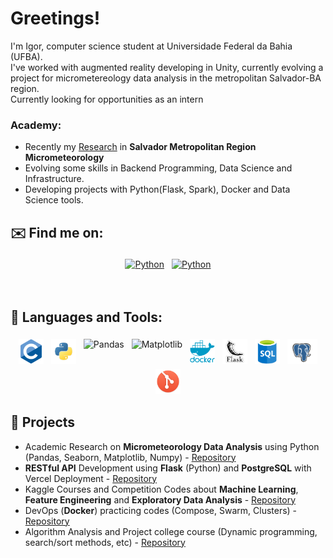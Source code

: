 # Greetings!
I'm Igor, computer science student at Universidade Federal da Bahia (UFBA).<br> 
I've worked with augmented reality developing in Unity, currently evolving a project for micrometereology data analysis in the metropolitan Salvador-BA region.<br>
Currently looking for opportunities as an intern


### Academy: 
- Recently my [Research](https://github.com/igordantasgf/analise_dados_microambientais) in **Salvador Metropolitan Region Micrometeorology**
- Evolving some skills in Backend Programming, Data Science and Infrastructure.
- Developing projects with Python(Flask, Spark), Docker and Data Science tools.

## ✉️ Find me on:


<p align="center">
 <a href="https://www.linkedin.com/in/igor-dantas-a288b518a" target="_blank" rel="noopener noreferrer"> <img src="https://cdn.jsdelivr.net/npm/simple-icons@v3/icons/linkedin.svg" alt="Python" height="40" style="vertical-align:top; margin:4px"></a>
 <a href="igordgf@ufba.br"> <img src="https://cdn.jsdelivr.net/npm/simple-icons@v3/icons/gmail.svg" alt="Python" height="40" style="vertical-align:top; margin:4px"></a>
</p>

<br />

## 🧰 Languages and Tools:
<p align="center">
<img src="https://github.com/devicons/devicon/blob/master/icons/c/c-original.svg" alt="Github" height="40" style="vertical-align:top; margin:4px">
<img src="https://raw.githubusercontent.com/github/explore/80688e429a7d4ef2fca1e82350fe8e3517d3494d/topics/python/python.png" alt="Python" height="40" style="vertical-align:top; margin:4px">
<img src="https://seeklogo.com/images/P/pandas-logo-776F6D45BB-seeklogo.com.png" alt="Pandas" height="40" style="vertical-align:top; margin:4px">  
<img src="https://www.inventicons.com/uploads/iconset/660/wm/512/data_analysis-12.png" alt="Matplotlib" height="40" style="vertical-align:top; margin:4px">
<img src="https://github.com/devicons/devicon/blob/master/icons/docker/docker-plain-wordmark.svg" alt="Docker" height="40" style="vertical-align:top; margin:4px">
<img src="https://github.com/igordantasgf/igordantasgf/blob/main/images/pngegg.png" alt="Flask" height="40" style="vertical-align:top; margin:4px">
<img src="https://github.com/igordantasgf/igordantasgf/blob/main/images/pngegg%20(2).png" alt="SQL" height="40" style="vertical-align:top; margin:4px">
<img src="https://github.com/igordantasgf/igordantasgf/blob/main/images/pngegg%20(3).png" alt="Postgres" height="40" style="vertical-align:top; margin:4px">
<img src="https://github.com/igordantasgf/igordantasgf/blob/main/images/pngegg%20(4).png" alt="Git" height="40" style="vertical-align:top; margin:4px">

<br />

## 📓 Projects

- Academic Research on **Micrometeorology Data Analysis** using Python (Pandas, Seaborn, Matplotlib, Numpy) - [Repository](https://github.com/igordantasgf/analise_dados_microambientais)
- **RESTful API** Development using **Flask** (Python) and **PostgreSQL** with Vercel Deployment - [Repository](https://github.com/MATA63-UFBA-Gerenciamento-de-Labs/backEnd)
- Kaggle Courses and Competition Codes about **Machine Learning**, **Feature Engineering** and **Exploratory Data Analysis** - [Repository](https://github.com/igordantasgf/Kaggle-Activities/tree/main)
- DevOps (**Docker**) practicing codes (Compose, Swarm, Clusters) - [Repository](https://github.com/igordantasgf/devOps)
- Algorithm Analysis and Project college course (Dynamic programming, search/sort methods, etc) - [Repository](https://github.com/igordantasgf/MATA52---APA)
